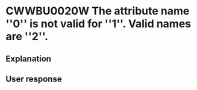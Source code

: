 # CWWBU0020W The attribute name ''0'' is not valid for ''1''. Valid names are ''2''.

## Explanation

## User response
